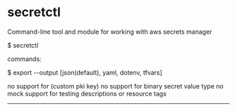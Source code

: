 # secretctl
Command-line tool and module for working with aws secrets manager

$ secretctl

commands:

$ export --output [json(default), yaml, dotenv, tfvars]

no support for (custom pki key)
no support for binary secret value type
no mock support for testing descriptions or resource tags




---
